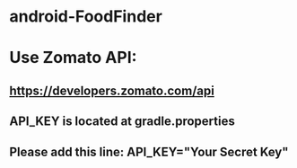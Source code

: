 # android-FoodFinder

# Use Zomato API:
## https://developers.zomato.com/api
## API_KEY is located at gradle.properties
## Please add this line: API_KEY="Your Secret Key"
